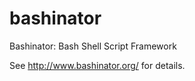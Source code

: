 bashinator
==========

Bashinator: Bash Shell Script Framework

See http://www.bashinator.org/ for details.
